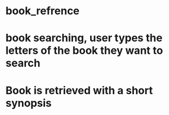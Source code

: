 # book_refrence

# book searching, user types the letters of the book they want to search 

# Book is retrieved with a short synopsis 

